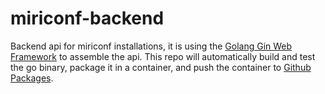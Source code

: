 # miriconf-backend

Backend api for miriconf installations, it is using the [Golang Gin Web Framework](https://gin-gonic.com) to assemble the api. This repo will automatically build and test the go binary, package it in a container, and push the container to [Github Packages](https://github.com/orgs/MiriConf/packages?repo_name=miriconf-backend).